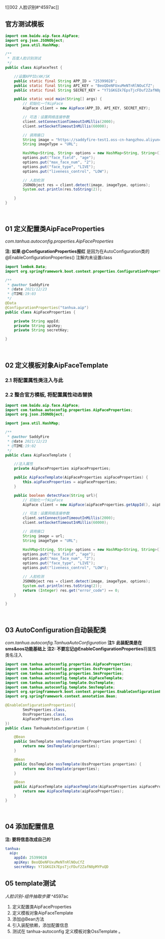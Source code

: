 ![[002 人脸识别#^4597ac]]

## 官方测试模板
```java
import com.baidu.aip.face.AipFace;
import org.json.JSONObject;
import java.util.HashMap;

/**
 * 百度人脸识别测试
 */
public class AipFaceTest {

    //设置APPID/AK/SK
    public static final String APP_ID = "25399028";
    public static final String API_KEY = "BeoQDeNFUxuMeNTnRlNOuCfZ";
    public static final String SECRET_KEY = "Y71GKGIk7EpsTjcFDuf2ZafN0pMYPuQD";

    public static void main(String[] args) {
        // 初始化一个AipFace
        AipFace client = new AipFace(APP_ID, API_KEY, SECRET_KEY);

        // 可选：设置网络连接参数
        client.setConnectionTimeoutInMillis(2000);
        client.setSocketTimeoutInMillis(60000);

        // 调用接口
        String image = "https://saddyfire-test1.oss-cn-hangzhou.aliyuncs.com/2021/12/23/be364ec6-3534-41ff-a0b8-bc02243c010c.jpg";
        String imageType = "URL";

        HashMap<String, String> options = new HashMap<String, String>();
        options.put("face_field", "age");
        options.put("max_face_num", "2");
        options.put("face_type", "LIVE");
        options.put("liveness_control", "LOW");

        // 人脸检测
        JSONObject res = client.detect(image, imageType, options);
        System.out.println(res.toString(2));

    }
}

```
<br/>


## 01 定义配置类AipFaceProperties
*com.tanhua.autoconfig.properties.AipFaceProperties*

**注: 如果 @ConfigurationProperties报红** 是因为在AutoConfiguration类的@EnableConfigurationProperties() 注解内未设置class
```java
import lombok.Data;
import org.springframework.boot.context.properties.ConfigurationProperties;

/**
 * @author SaddyFire
 * @date 2021/12/23
 * @TIME:19:03
 */
@Data
@ConfigurationProperties("tanhua.aip")
public class AipFaceProperties {

    private String appId;
    private String apiKey;
    private String secretKey;

}

```
<br/>

## 02 定义模板对象AipFaceTemplate
### 2.1 将配置属性类注入与此
### 2.2 整合官方模板, 将配置属性动态替换

```java
import com.baidu.aip.face.AipFace;
import com.tanhua.autoconfig.properties.AipFaceProperties;
import org.json.JSONObject;

import java.util.HashMap;

/**
 * @author SaddyFire
 * @date 2021/12/23
 * @TIME:19:02
 */
public class AipFaceTemplate {

    //注入属性
    private AipFaceProperties aipFaceProperties;

    public AipFaceTemplate(AipFaceProperties aipFaceProperties) {
        this.aipFaceProperties = aipFaceProperties;
    }

    public boolean detectFace(String url){
        // 初始化一个AipFace
        AipFace client = new AipFace(aipFaceProperties.getAppId(), aipFaceProperties.getApiKey(), aipFaceProperties.getSecretKey());

        // 可选：设置网络连接参数
        client.setConnectionTimeoutInMillis(2000);
        client.setSocketTimeoutInMillis(60000);

        // 调用接口
        String image = url;
        String imageType = "URL";

        HashMap<String, String> options = new HashMap<String, String>();
        options.put("face_field", "age");
        options.put("max_face_num", "2");
        options.put("face_type", "LIVE");
        options.put("liveness_control", "LOW");

        // 人脸检测
        JSONObject res = client.detect(image, imageType, options);
        System.out.println(res.toString(2));
        return (Integer) res.get("error_code") == 0;
    }

}


```
<br/>

## 03 AutoConfiguration自动装配类
*com.tanhua.autoconfig.TanhuaAutoConfiguration*
**注1: 此装配类是在sms&oos功能基础上**
**注2: 不要忘记@EnableConfigurationProperties**将属性类名注入

```java
import com.tanhua.autoconfig.properties.AipFaceProperties;
import com.tanhua.autoconfig.properties.OssProperties;
import com.tanhua.autoconfig.properties.SmsProperties;
import com.tanhua.autoconfig.template.AipFaceTemplate;
import com.tanhua.autoconfig.template.OssTemplate;
import com.tanhua.autoconfig.template.SmsTemplate;
import org.springframework.boot.context.properties.EnableConfigurationProperties;
import org.springframework.context.annotation.Bean;

@EnableConfigurationProperties({
        SmsProperties.class,
        OssProperties.class,
        AipFaceProperties.class
})
public class TanhuaAutoConfiguration {

    @Bean
    public SmsTemplate smsTemplate(SmsProperties properties) {
        return new SmsTemplate(properties);
    }

    @Bean
    public OssTemplate ossTemplate(OssProperties properties) {
        return new OssTemplate(properties);
    }

    @Bean
    public AipFaceTemplate aipFaceTemplate(AipFaceProperties aipFaceProperties){
        return new AipFaceTemplate(aipFaceProperties);
    }
}
```
<br/>


## 04 添加配置信息
**注: 要将信息改成自己的**

```yml
tanhua:
  aip:  
    appId: 25399028  
    apiKey: BeoQDeNFUxuMeNTnRlNOuCfZ  
    secretKey: Y71GKGIk7EpsTjcFDuf2ZafN0pMYPuQD

```

## 05 template测试



*人脸识别-组件抽取步骤* ^4597ac
1. 定义配置类AipFaceProperties
2. 定义模板对象AipFaceTemplate
3. 添加@Bean方法
4. 引入装配依赖，添加配置信息
5. 测试在 tanhua-autoconfig 定义模板对象OssTemplate 。

<br/>






